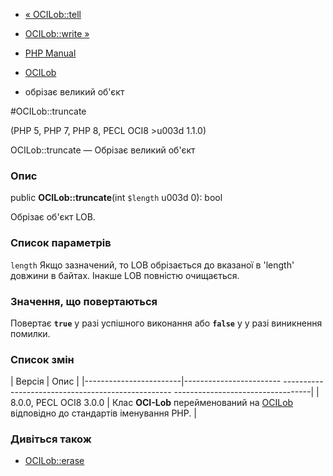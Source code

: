 - [« OCILob::tell](ocilob.tell.md)
- [OCILob::write »](ocilob.write.md)

- [PHP Manual](index.md)
- [OCILob](class.ocilob.md)
- обрізає великий об'єкт

#OCILob::truncate

(PHP 5, PHP 7, PHP 8, PECL OCI8 \>u003d 1.1.0)

OCILob::truncate — Обрізає великий об'єкт

### Опис

public **OCILob::truncate**(int `$length` u003d 0): bool

Обрізає об'єкт LOB.

### Список параметрів

`length`
Якщо зазначений, то LOB обрізається до вказаної в 'length' довжини в байтах.
Інакше LOB повністю очищається.

### Значення, що повертаються

Повертає **`true`** у разі успішного виконання або **`false`** у
у разі виникнення помилки.

### Список змін

| Версія | Опис |
|------------------------|------------------------ -------------------------------------------------- ----------------------------------|
| 8.0.0, PECL OCI8 3.0.0 | Клас **OCI-Lob** перейменований на [OCILob](class.ocilob.md) відповідно до стандартів іменування PHP. |

### Дивіться також

- [OCILob::erase](ocilob.erase.md)
